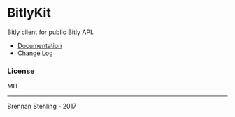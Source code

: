 # BitlyKit

Bitly client for public Bitly API.

* [Documentation]
* [Change Log]

### License

MIT

---
Brennan Stehling - 2017

[Documentation]: http://cocoadocs.org/docsets/BitlyKit/
[Change Log]: CHANGELOG.md